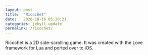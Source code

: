 ```yaml
---
layout: post
title:  "Ricochet"
date:   2020-10-16 05:20:21
categories: jekyll update
permalink: /ricochet/
---
```


<div>
  <p>Ricochet is a 2D side-scrolling game. It was created with the Love framework for Lua and ported over to iOS.</p>
</div>
